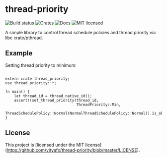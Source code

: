 # thread-priority
[![Build status](https://travis-ci.org/vityafx/thread-priority.svg?branch=master)](https://travis-ci.org/vityafx/thread-priority)
[![Crates](https://img.shields.io/crates/v/thread-priority.svg)](https://crates.io/crates/thread-priority)
[![Docs](https://docs.rs/thread-priority/badge.svg)](https://docs.rs/thread-priority)
[![MIT licensed](https://img.shields.io/badge/license-MIT-blue.svg)](./LICENSE)


A simple library to control thread schedule policies and thread priority via libc crate/pthread.

## Example
Setting thread priority to minimum:

```rust,no_run

extern crate thread_priority;
use thread_priority::*;

fn main() {
    let thread_id = thread_native_id();
    assert!(set_thread_priority(thread_id,
                                ThreadPriority::Min,
                                ThreadSchedulePolicy::Normal(NormalThreadSchedulePolicy::Normal)).is_ok());
}
```

## License

This project is [licensed under the MIT license]
(https://github.com/vityafx/thread-priority/blob/master/LICENSE).
